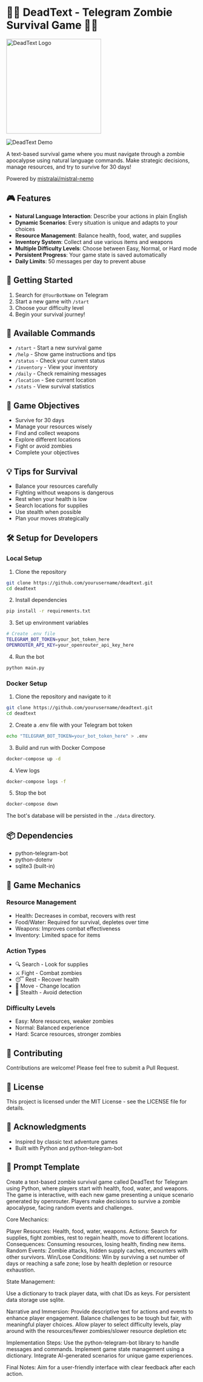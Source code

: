 # 🧟‍♂️ DeadText - Telegram Zombie Survival Game 🧟‍♀️

<img src="/assets/deadtext.png" alt="DeadText Logo" width="250"/>

![DeadText Demo](/assets/demo.gif)

A text-based survival game where you must navigate through a zombie apocalypse using natural language commands. Make strategic decisions, manage resources, and try to survive for 30 days!

Powered by [mistralai/mistral-nemo](https://mistral.ai/news/mistral-nemo/)

## 🎮 Features

- **Natural Language Interaction**: Describe your actions in plain English
- **Dynamic Scenarios**: Every situation is unique and adapts to your choices
- **Resource Management**: Balance health, food, water, and supplies
- **Inventory System**: Collect and use various items and weapons
- **Multiple Difficulty Levels**: Choose between Easy, Normal, or Hard mode
- **Persistent Progress**: Your game state is saved automatically
- **Daily Limits**: 50 messages per day to prevent abuse

## 🚀 Getting Started

1. Search for `@YourBotName` on Telegram
2. Start a new game with `/start`
3. Choose your difficulty level
4. Begin your survival journey!

## 📜 Available Commands

- `/start` - Start a new survival game
- `/help` - Show game instructions and tips
- `/status` - Check your current status
- `/inventory` - View your inventory
- `/daily` - Check remaining messages
- `/location` - See current location
- `/stats` - View survival statistics

## 🎯 Game Objectives

- Survive for 30 days
- Manage your resources wisely
- Find and collect weapons
- Explore different locations
- Fight or avoid zombies
- Complete your objectives

## 💡 Tips for Survival

- Balance your resources carefully
- Fighting without weapons is dangerous
- Rest when your health is low
- Search locations for supplies
- Use stealth when possible
- Plan your moves strategically

## 🛠️ Setup for Developers

### Local Setup

1. Clone the repository

```bash
git clone https://github.com/yourusername/deadtext.git
cd deadtext
```

2. Install dependencies

```bash
pip install -r requirements.txt
```

3. Set up environment variables

```bash
# Create .env file
TELEGRAM_BOT_TOKEN=your_bot_token_here
OPENROUTER_API_KEY=your_openrouter_api_key_here
```

4. Run the bot

```bash
python main.py
```

### Docker Setup

1. Clone the repository and navigate to it

```bash
git clone https://github.com/yourusername/deadtext.git
cd deadtext
```

2. Create a .env file with your Telegram bot token

```bash
echo "TELEGRAM_BOT_TOKEN=your_bot_token_here" > .env
```

3. Build and run with Docker Compose

```bash
docker-compose up -d
```

4. View logs

```bash
docker-compose logs -f
```

5. Stop the bot

```bash
docker-compose down
```

The bot's database will be persisted in the `./data` directory.

## 📦 Dependencies

- python-telegram-bot
- python-dotenv
- sqlite3 (built-in)

## 🎨 Game Mechanics

### Resource Management

- Health: Decreases in combat, recovers with rest
- Food/Water: Required for survival, depletes over time
- Weapons: Improves combat effectiveness
- Inventory: Limited space for items

### Action Types

- 🔍 Search - Look for supplies
- ⚔️ Fight - Combat zombies
- 😴 Rest - Recover health
- 🏃 Move - Change location
- 🤫 Stealth - Avoid detection

### Difficulty Levels

- Easy: More resources, weaker zombies
- Normal: Balanced experience
- Hard: Scarce resources, stronger zombies

## 🤝 Contributing

Contributions are welcome! Please feel free to submit a Pull Request.

## 📄 License

This project is licensed under the MIT License - see the LICENSE file for details.

## 🙏 Acknowledgments

- Inspired by classic text adventure games
- Built with Python and python-telegram-bot

## 🤔 Prompt Template

Create a text-based zombie survival game called DeadText for Telegram using Python, where players start with health, food, water, and weapons. The game is interactive, with each new game presenting a unique scenario generated by openrouter. Players make decisions to survive a zombie apocalypse, facing random events and challenges.

Core Mechanics:

Player Resources: Health, food, water, weapons.
Actions: Search for supplies, fight zombies, rest to regain health, move to different locations.
Consequences: Consuming resources, losing health, finding new items.
Random Events: Zombie attacks, hidden supply caches, encounters with other survivors.
Win/Lose Conditions: Win by surviving a set number of days or reaching a safe zone; lose by health depletion or resource exhaustion.

State Management:

Use a dictionary to track player data, with chat IDs as keys. For persistent data storage use sqlite.

Narrative and Immersion:
Provide descriptive text for actions and events to enhance player engagement.
Balance challenges to be tough but fair, with meaningful player choices.
Allow player to select difficulty levels, play around with the resources/fewer zombies/slower resource depletion etc

Implementation Steps:
Use the python-telegram-bot library to handle messages and commands.
Implement game state management using a dictionary.
Integrate AI-generated scenarios for unique game experiences.

Final Notes:
Aim for a user-friendly interface with clear feedback after each action.
